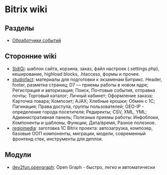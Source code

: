 # Bitrix wiki

## Разделы

- [Обработчики событий](./handlers)

## Сторонние wiki

- [SidiGi](https://github.com/SidiGi/bitrix-info/wiki): шаблон сайта, корзина, заказ, файл настроек (.settings.php), кеширование, highload blocks, .htaccess, формы и прочее.
- [studiofact](https://github.com/studiofact/wiki-bitrix/wiki): материалы для подготовки к экзаменам Битрикс. Header, footer, разметка страниц; D7 — приемы работы в новом ядре; Регистрация и авторизация; Поиск, Почтовые события, отправка почты; Торговый каталог; Личный кабинет; Оформление заказа; Карточка товара; Композит; AJAX; Хлебные крошки; Обмен с 1С; Пагинация; Права доступа, группы пользователей; GEO-IP - определение города посетителя; Редиректы; CSV, XML, YML; Административная панель;  Полезные приемы работы: Инфоблоки, Компоненты и шаблоны, Функции, Дата/время, Разное полезное.
- [regiomedia](https://github.com/regiomedia/bitrix-project): заготовка 1C Bitrix проекта: автозагрузка, композер, базовые ООП компоненты, миграции, модели, современный фронтенд стек, инструменты для деплоя.

## Модули

- [dev2fun.opengraph](https://github.com/darkfriend/dev2fun.opengraph): Open Graph - быстро, легко и автоматически